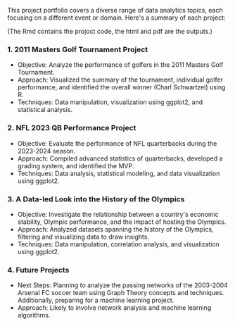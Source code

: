This project portfolio covers a diverse range of data analytics topics, each focusing on a different event or domain. Here's a summary of each project:

(The Rmd contains the projoct code, the html and pdf are the outputs.)

### 1. 2011 Masters Golf Tournament Project
- Objective: Analyze the performance of golfers in the 2011 Masters Golf Tournament.
- Approach: Visualized the summary of the tournament, individual golfer performance, and identified the overall winner (Charl Schwartzel) using R.
- Techniques: Data manipulation, visualization using ggplot2, and statistical analysis.
  
### 2. NFL 2023 QB Performance Project
- Objective: Evaluate the performance of NFL quarterbacks during the 2023-2024 season.
- Approach: Compiled advanced statistics of quarterbacks, developed a grading system, and identified the MVP.
- Techniques: Data analysis, statistical modeling, and data visualization using ggplot2.
  
### 3. A Data-led Look into the History of the Olympics
- Objective: Investigate the relationship between a country's economic stability, Olympic performance, and the impact of hosting the Olympics.
- Approach: Analyzed datasets spanning the history of the Olympics, filtering and visualizing data to draw insights.
- Techniques: Data manipulation, correlation analysis, and visualization using ggplot2.
  
### 4. Future Projects
- Next Steps: Planning to analyze the passing networks of the 2003-2004 Arsenal FC soccer team using Graph Theory concepts and techniques. Additionally, preparing for a machine learning project.
- Approach: Likely to involve network analysis and machine learning algorithms.
